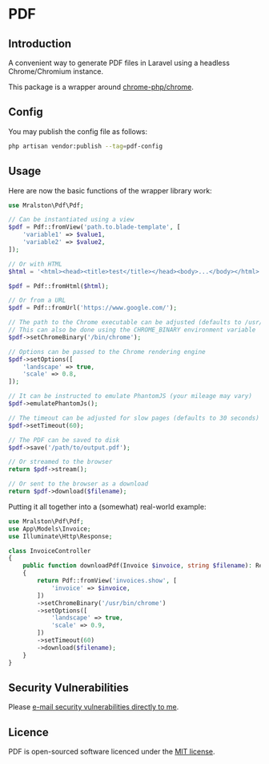 # PDF 

## Introduction

A convenient way to generate PDF files in Laravel using a headless Chrome/Chromium instance.

This package is a wrapper around [chrome-php/chrome](https://packagist.org/packages/chrome-php/chrome).

## Config

You may publish the config file as follows:

```bash
php artisan vendor:publish --tag=pdf-config
```

## Usage

Here are now the basic functions of the wrapper library work:

```php
use Mralston\Pdf\Pdf;

// Can be instantiated using a view
$pdf = Pdf::fromView('path.to.blade-template', [
    'variable1' => $value1,
    'variable2' => $value2,
]);

// Or with HTML
$html = '<html><head><title>test</title></head><body>...</body></html>';

$pdf = Pdf::fromHtml($html);

// Or from a URL
$pdf = Pdf::fromUrl('https://www.google.com/');

// The path to the Chrome executable can be adjusted (defaults to /usr/bin/chromium)
// This can also be done using the CHROME_BINARY environment variable
$pdf->setChromeBinary('/bin/chrome');

// Options can be passed to the Chrome rendering engine
$pdf->setOptions([
    'landscape' => true,
    'scale' => 0.8,
]);

// It can be instructed to emulate PhantomJS (your mileage may vary)
$pdf->emulatePhantomJs();

// The timeout can be adjusted for slow pages (defaults to 30 seconds)
$pdf->setTimeout(60);

// The PDF can be saved to disk
$pdf->save('/path/to/output.pdf');

// Or streamed to the browser
return $pdf->stream();

// Or sent to the browser as a download
return $pdf->download($filename);
```

Putting it all together into a (somewhat) real-world example:

```php
use Mralston\Pdf\Pdf;
use App\Models\Invoice;
use Illuminate\Http\Response;

class InvoiceController
{
    public function downloadPdf(Invoice $invoice, string $filename): Response
    {
        return Pdf::fromView('invoices.show', [
            'invoice' => $invoice,
        ])
        ->setChromeBinary('/usr/bin/chrome')
        ->setOptions([
            'landscape' => true,
            'scale' => 0.9,
        ])
        ->setTimeout(60)
        ->download($filename);
    }
}
```

## Security Vulnerabilities

Please [e-mail security vulnerabilities directly to me](mailto:matt@mralston.co.uk).

## Licence

PDF is open-sourced software licenced under the [MIT license](LICENSE.md).